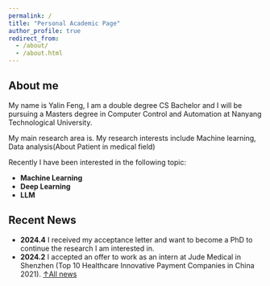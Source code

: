 ```yaml
---
permalink: /
title: "Personal Academic Page"
author_profile: true
redirect_from: 
  - /about/
  - /about.html
---
```


<h2>About me</h2>

My name is Yalin Feng, I am a double degree CS Bachelor and I will be pursuing a Masters degree in Computer Control and Automation at Nanyang Technological University.  

My main research area is. My research interests include Machine learning, Data analysis(About Patient in medical field)

Recently I have been interested in the following topic:  
<ul>
  <li><B>Machine Learning</B></li>
  <li><B>Deep Learning</B></li>
  <li><B>LLM</B></li>
</ul>

<h2>Recent News</h2>

* **2024.4** I received my acceptance letter and want to become a PhD to continue the research I am interested in.
* **2024.2** I accepted an offer to work as an intern at Jude Medical in Shenzhen (Top 10 Healthcare Innovative Payment Companies in China 2021).
 <a href="publications.md">↑All news</a>
